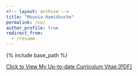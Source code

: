 ```yaml
---
<!-- layout: archive -->
title: "Mounia Hamidouche"
permalink: /cv/
author_profile: true
redirect_from:
  - /resume
---
```


{% include base_path %}

[Click to View My Up-to-date Curriculum Vitae [PDF]](https://mouniahamidouche.github.io/files/mounia_cv.pdf)

<!-- <embed src="https://mouniahamidouche.github.io/files/mounia_cv.pdf" width="650" height="1800" type='application/pdf'> -->
